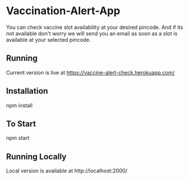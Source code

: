 # Vaccination-Alert-App

You can check vaccine slot availability at your desired pincode. And if its not available don't worry we will send you an email as soon as a slot is available at your selected pincode.

## Running

Current version is live at https://vaccine-alert-check.herokuapp.com/


## Installation

npm install 

## To Start

npm start 

## Running Locally

Local version is available at http://localhost:2000/
